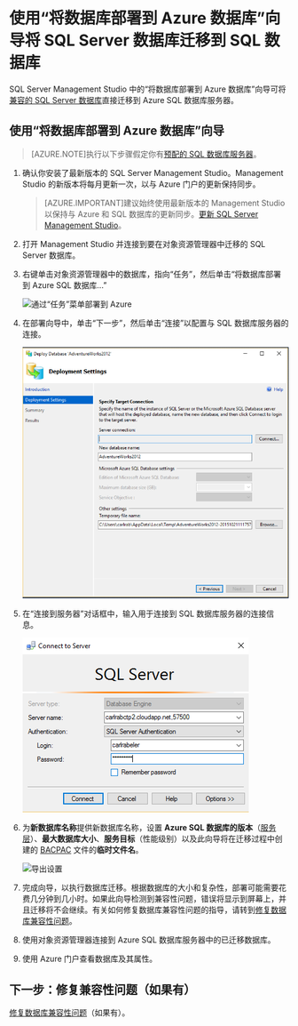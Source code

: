 <properties
   pageTitle="使用“将数据库部署到 Azure 数据库”向导将 SQL Server 数据库迁移到 SQL 数据库"
   description="Azure SQL 数据库, 数据库迁移, Azure 数据库向导"
   services="sql-database"
   documentationCenter=""
   authors="carlrabeler"
   manager="jeffreyg"
   editor=""/>

<tags
   ms.service="sql-database"
   ms.date="12/17/2015"
   wacn.date="01/15/2016"/>

# 使用“将数据库部署到 Azure 数据库”向导将 SQL Server 数据库迁移到 SQL 数据库

SQL Server Management Studio 中的“将数据库部署到 Azure 数据库”向导可将[兼容的 SQL Server 数据库](/documentation/articles/sql-database-cloud-migrate)直接迁移到 Azure SQL 数据库服务器。

## 使用“将数据库部署到 Azure 数据库”向导

> [AZURE.NOTE]执行以下步骤假定你有[预配的 SQL 数据库服务器](/documentation/articles/sql-database-get-started)。

1. 确认你安装了最新版本的 SQL Server Management Studio。Management Studio 的新版本将每月更新一次，以与 Azure 门户的更新保持同步。

    > [AZURE.IMPORTANT]建议始终使用最新版本的 Management Studio 以保持与 Azure 和 SQL 数据库的更新同步。[更新 SQL Server Management Studio](https://msdn.microsoft.com/zh-cn/library/mt238290.aspx)。

2. 打开 Management Studio 并连接到要在对象资源管理器中迁移的 SQL Server 数据库。
3. 右键单击对象资源管理器中的数据库，指向“任务”，然后单击“将数据库部署到 Azure SQL 数据库...”

	![通过“任务”菜单部署到 Azure](./media/sql-database-cloud-migrate/MigrateUsingDeploymentWizard01.png)

4.	在部署向导中，单击“下一步”，然后单击“连接”以配置与 SQL 数据库服务器的连接。

	![通过“任务”菜单部署到 Azure](./media/sql-database-cloud-migrate/MigrateUsingDeploymentWizard002.png)

5. 在“连接到服务器”对话框中，输入用于连接到 SQL 数据库服务器的连接信息。

	![通过“任务”菜单部署到 Azure](./media/sql-database-cloud-migrate/MigrateUsingDeploymentWizard00.png)

5.	为**新数据库名称**提供新数据库名称，设置 **Azure SQL 数据库的版本**（[服务层](/documentation/articles/sql-database-service-tiers)）、**最大数据库大小**、**服务目标**（性能级别）以及此向导将在迁移过程中创建的 [BACPAC](https://msdn.microsoft.com/zh-cn/library/ee210546.aspx#Anchor_4) 文件的**临时文件名**。

	![导出设置](./media/sql-database-cloud-migrate/MigrateUsingDeploymentWizard02.png)

6.	完成向导，以执行数据库迁移。根据数据库的大小和复杂性，部署可能需要花费几分钟到几小时。如果此向导检测到兼容性问题，错误将显示到屏幕上，并且迁移将不会继续。有关如何修复数据库兼容性问题的指导，请转到[修复数据库兼容性问题](sql-database-cloud-migrate-fix-compatibility-issues)。

7.	使用对象资源管理器连接到 Azure SQL 数据库服务器中的已迁移数据库。
8.	使用 Azure 门户查看数据库及其属性。

## 下一步：修复兼容性问题（如果有）

[修复数据库兼容性问题](/documentation/articles/sql-database-cloud-migrate-fix-compatibility-issues)（如果有）。

<!---HONumber=Mooncake_0104_2016-->
